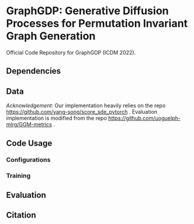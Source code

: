 # GraphGDP: Generative Diffusion Processes for Permutation Invariant Graph Generation

Official Code Repository for GraphGDP (ICDM 2022).

## Dependencies 


## Data

*Acknowledgement:* Our implementation heavily relies on the repo https://github.com/yang-song/score_sde_pytorch . 
Evaluation implementation is modified from the repo https://github.com/uoguelph-mlrg/GGM-metrics .

## Code Usage

### Configurations

### Training


## Evaluation


## Citation

